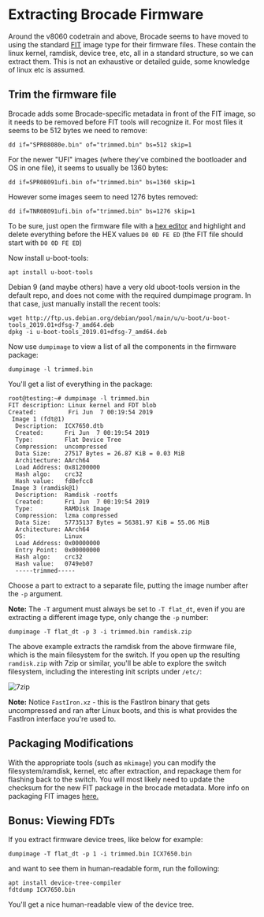 
# Extracting Brocade Firmware

Around the v8060 codetrain and above, Brocade seems to have moved to using the standard [FIT](https://xilinx-wiki.atlassian.net/wiki/spaces/A/pages/18842374/U-Boot+Images) image type for their firmware files. These contain the linux kernel, ramdisk, device tree, etc, all in a standard structure, so we can extract them. This is not an exhaustive or detailed guide, some knowledge of linux etc is assumed.

## Trim the firmware file
Brocade adds some Brocade-specific metadata in front of the FIT image, so it needs to be removed before FIT tools will recognize it. For most files it seems to be 512 bytes we need to remove:
```
dd if="SPR08080e.bin" of="trimmed.bin" bs=512 skip=1
```

For the newer "UFI" images (where they've combined the bootloader and OS in one file), it seems to usually be 1360 bytes:
```
dd if=SPR08091ufi.bin of="trimmed.bin" bs=1360 skip=1
```
However some images seem to need 1276 bytes removed:
```
dd if=TNR08091ufi.bin of="trimmed.bin" bs=1276 skip=1
```
To be sure, just open the firmware file with a [hex editor](https://mh-nexus.de/en/hxd/) and highlight and delete everything before the HEX values `D0 0D FE ED` (the FIT file should start with `D0 0D FE ED`)

Now install u-boot-tools:
```
apt install u-boot-tools
```
Debian 9 (and maybe others) have a very old uboot-tools version in the default repo, and does not come with the required dumpimage program. In that case, just manually install the recent tools:
```
wget http://ftp.us.debian.org/debian/pool/main/u/u-boot/u-boot-tools_2019.01+dfsg-7_amd64.deb
dpkg -i u-boot-tools_2019.01+dfsg-7_amd64.deb
```
Now use `dumpimage` to view a list of all the components in the firmware package:
```
dumpimage -l trimmed.bin
```
You'll get a list of everything in the package:
```
root@testing:~# dumpimage -l trimmed.bin
FIT description: Linux kernel and FDT blob
Created:         Fri Jun  7 00:19:54 2019
 Image 1 (fdt@1)
  Description:  ICX7650.dtb
  Created:      Fri Jun  7 00:19:54 2019
  Type:         Flat Device Tree
  Compression:  uncompressed
  Data Size:    27517 Bytes = 26.87 KiB = 0.03 MiB
  Architecture: AArch64
  Load Address: 0x81200000
  Hash algo:    crc32
  Hash value:   fd8efcc8
 Image 3 (ramdisk@1)
  Description:  Ramdisk -rootfs
  Created:      Fri Jun  7 00:19:54 2019
  Type:         RAMDisk Image
  Compression:  lzma compressed
  Data Size:    57735137 Bytes = 56381.97 KiB = 55.06 MiB
  Architecture: AArch64
  OS:           Linux
  Load Address: 0x00000000
  Entry Point:  0x00000000
  Hash algo:    crc32
  Hash value:   0749eb07
  -----trimmed-----
```

Choose a part to extract to a separate file, putting the image number after the `-p` argument.

**Note:** The `-T` argument must always be set to `-T flat_dt`, even if you are extracting a different image type, only change the `-p` number:
```
dumpimage -T flat_dt -p 3 -i trimmed.bin ramdisk.zip
```
The above example extracts the ramdisk from the above firmware file, which is the main filesystem for the switch. If you open up the resulting `ramdisk.zip` with 7zip or similar, you'll be able to explore the switch filesystem, including the interesting init scripts under `/etc/`:

![7zip](https://fohdeesha.com/data/other/7zip.png)

**Note:** Notice `FastIron.xz` - this is the FastIron binary that gets uncompressed and ran after Linux boots, and this is what provides the FastIron interface you're used to.

## Packaging Modifications
With the appropriate tools (such as `mkimage`) you can modify the filesystem/ramdisk, kernel, etc after extraction, and repackage them for flashing back to the switch. You will most likely need to update the checksum for the new FIT package in the brocade metadata. More info on packaging FIT images [here.](https://xilinx-wiki.atlassian.net/wiki/spaces/A/pages/18842374/U-Boot+Images)

## Bonus: Viewing FDTs

If you extract firmware device trees, like below for example:
```
dumpimage -T flat_dt -p 1 -i trimmed.bin ICX7650.bin
```
 and want to see them in human-readable form, run the following:
```
apt install device-tree-compiler
fdtdump ICX7650.bin
```

You'll get a nice human-readable view of the device tree.

